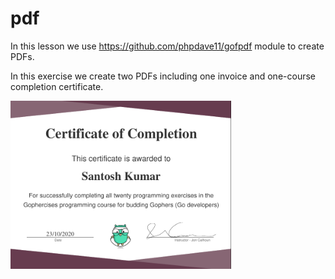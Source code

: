 # pdf 

In this lesson we use <https://github.com/phpdave11/gofpdf> module to create PDFs.

In this exercise we create two PDFs including one invoice and one-course completion certificate.

<img src="../completion_certificate.png" alt="Sample Output" width="70%" />
